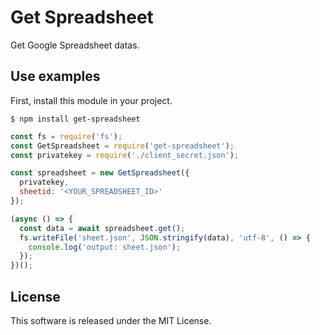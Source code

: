 # Get Spreadsheet

Get Google Spreadsheet datas.

## Use examples
First, install this module in your project.
```console
$ npm install get-spreadsheet
```

```javascript
const fs = require('fs');
const GetSpreadsheet = require('get-spreadsheet');
const privatekey = require('./client_secret.json');

const spreadsheet = new GetSpreadsheet({
  privatekey,
  sheetid: '<YOUR_SPREADSHEET_ID>'
});

(async () => {
  const data = await spreadsheet.get();
  fs.writeFile('sheet.json', JSON.stringify(data), 'utf-8', () => {
    console.log('output: sheet.json');
  });
})();
```

## License
This software is released under the MIT License.
